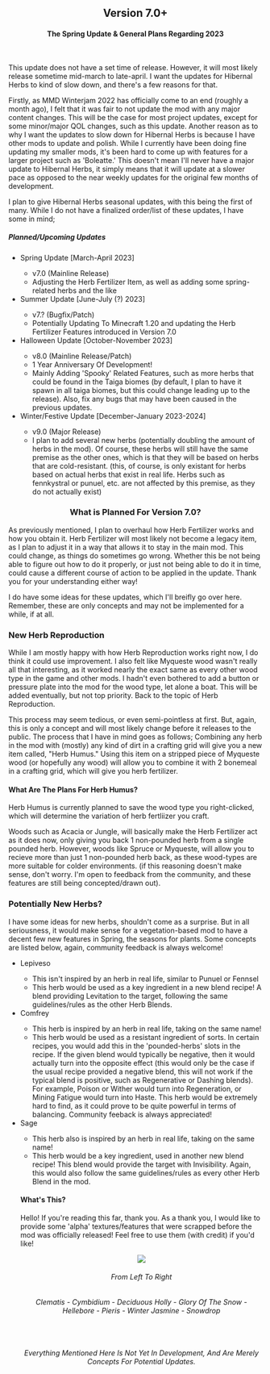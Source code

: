 <div align="center">
  
  <h2> Version 7.0+ </h2>
  <h4> The Spring Update & General Plans Regarding 2023 </h4>
  
  <br>
  
</div>

<p>
  This update does not have a set time of release. However, it will most likely release sometime mid-march to late-april. I want the updates for Hibernal Herbs to kind of slow down, and there's a few reasons for that.
</p>
<p>
  Firstly, as MMD Winterjam 2022 has officially come to an end (roughly a month ago), I felt that it was fair to not update the mod with any major content changes. This will be the case for most project updates, except for some minor/major QOL changes, such as this update. Another reason as to why I want the updates to slow down for Hibernal Herbs is because I have other mods to update and polish. While I currently have been doing fine updating my smaller mods, it's been hard to come up with features for a larger project such as 'Boleatte.' This doesn't mean I'll never have a major update to Hibernal Herbs, it simply means that it will update at a slower pace as opposed to the near weekly updates for the original few months of development.
</p>
<p>
  I plan to give Hibernal Herbs seasonal updates, with this being the first of many. While I do not have a finalized order/list of these updates, I have some in mind;
  
  <h5> Planned/Upcoming Updates </h5>
  
<ul>
  <li> Spring Update [March-April 2023] </li>
  <ul>
    <li> v7.0 (Mainline Release) </li>
    <li> Adjusting the Herb Fertilizer Item, as well as adding some spring-related herbs and the like </li>
  </ul>
  <li> Summer Update [June-July (?) 2023] </li>
  <ul>
    <li> v7.? (Bugfix/Patch) </li>
    <li> Potentially Updating To Minecraft 1.20 and updating the Herb Fertilizer Features introduced in Version 7.0 </li>
  </ul>
  <li> Halloween Update [October-November 2023] </li>
  <ul>
    <li> v8.0 (Mainline Release/Patch) </li>
    <li> 1 Year Anniversary Of Development! </li>
    <li> Mainly Adding 'Spooky' Related Features, such as more herbs that could be found in the Taiga biomes (by default, I plan to have it spawn in all taiga biomes, but this could change leading up to the release). Also, fix any bugs that may have been caused in the previous updates. </li>
  </ul>
  <li> Winter/Festive Update [December-January 2023-2024] </li>
  <ul>
    <li> v9.0 (Major Release) </li>
    <li> I plan to add several new herbs (potentially doubling the amount of herbs in the mod). Of course, these herbs will still have the same premise as the other ones, which is that they will be based on herbs that are cold-resistant. (this, of course, is only existant for herbs based on actual herbs that exist in real life. Herbs such as fennkystral or punuel, etc. are not affected by this premise, as they do not actually exist) </li>
  </ul>
</ul>
</p>

<div align="center">

  <h3> What is Planned For Version 7.0? </h3>
  
</div>

<p>
  As previously mentioned, I plan to overhaul how Herb Fertilizer works and how you obtain it. Herb Fertilizer will most likely not become a legacy item, as I plan to adjust it in a way that allows it to stay in the main mod. This could change, as things do sometimes go wrong. Whether this be not being able to figure out how to do it properly, or just not being able to do it in time, could cause a different course of action to be applied in the update. Thank you for your understanding either way!
</p>
<p>
  I do have some ideas for these updates, which I'll breifly go over here. Remember, these are only concepts and may not be implemented for a while, if at all.
</p>

<h3> New Herb Reproduction </h3>

<p>
  While I am mostly happy with how Herb Reproduction works right now, I do think it could use improvement. I also felt like Myqueste wood wasn't really all that interesting, as it worked nearly the exact same as every other wood type in the game and other mods. I hadn't even bothered to add a button or pressure plate into the mod for the wood type, let alone a boat. This will be added eventually, but not top priority. Back to the topic of Herb Reproduction.
</p>
<p>
  This process may seem tedious, or even semi-pointless at first. But, again, this is only a concept and will most likely change before it releases to the public. The process that I have in mind goes as follows; Combining any herb in the mod with (mostly) any kind of dirt in a crafting grid will give you a new item called, "Herb Humus." Using this item on a stripped piece of Myqueste wood (or hopefully any wood) will allow you to combine it with 2 bonemeal in a crafting grid, which will give you herb fertilizer.
</p>

<h4> What Are The Plans For Herb Humus? </h4>

<p>
  Herb Humus is currently planned to save the wood type you right-clicked, which will determine the variation of herb fertliizer you craft.
</p>
<p>
  Woods such as Acacia or Jungle, will basically make the Herb Fertilizer act as it does now, only giving you back 1 non-pounded herb from a single pounded herb. However, woods like Spruce or Myqueste, will allow you to recieve more than just 1 non-pounded herb back, as these wood-types are more suitable for colder environments. (if this reasoning doesn't make sense, don't worry. I'm open to feedback from the community, and these features are still being concepted/drawn out).
</p>

<h3> Potentially New Herbs? </h3>

<p>
  I have some ideas for new herbs, shouldn't come as a surprise. But in all seriousness, it would make sense for a vegetation-based mod to have a decent few new features in Spring, the seasons for plants. Some concepts are listed below, again, community feedback is always welcome!
<ul>
  <li> Lepiveso </li>
  <ul>
    <li> This isn't inspired by an herb in real life, similar to Punuel or Fennsel </li>
    <li> This herb would be used as a key ingredient in a new blend recipe! A blend providing Levitation to the target, following the same guidelines/rules as the other Herb Blends. </li>
  </ul>
  <li> Comfrey </li>
  <ul>
    <li> This herb is inspired by an herb in real life, taking on the same name! </li>
    <li> This herb would be used as a resistant ingredient of sorts. In certain recipes, you would add this in the 'pounded-herbs' slots in the recipe. If the given blend would typically be negative, then it would actually turn into the opposite effect (this would only be the case if the usual recipe provided a negative blend, this will not work if the typical blend is positive, such as Regenerative or Dashing blends). For example, Poison or Wither would turn into Regeneration, or Mining Fatigue would turn into Haste. This herb would be extremely hard to find, as it could prove to be quite powerful in terms of balancing. Community feeback is always appreciated! </li>
  </ul>
  <li> Sage </li>
  <ul>
    <li> This herb also is inspired by an herb in real life, taking on the same name! </li>
    <li> This herb would be a key ingredient, used in another new blend recipe! This blend would provide the target with Invisibility. Again, this would also follow the same guidelines/rules as every other Herb Blend in the mod. </li>
  </ul>
  </p>
  
  <h4> What's This? </h4>
  
  <p> Hello! If you're reading this far, thank you. As a thank you, I would like to provide some 'alpha' textures/features that were scrapped before the mod was officially released! Feel free to use them (with credit) if you'd like! </p>
  <div align="center">
  
  <img src="https://i.imgur.com/DNSI2eZ.png">
  
  <h6> From Left To Right </h6>
  <h6> Clematis - Cymbidium - Deciduous Holly - Glory Of The Snow - Hellebore - Pieris - Winter Jasmine - Snowdrop </6>

  <br>
  <br>
  <br>
  
  <h6> <i> Everything Mentioned Here Is Not Yet In Development, And Are Merely Concepts For Potential Updates. </i> </h6>
